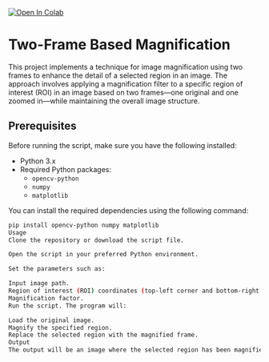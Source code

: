 [![Open In Colab](https://colab.research.google.com/assets/colab-badge.svg)](https://colab.research.google.com/drive/1n3133eyo1gseMYGoZueabw6FcHGUQZBC#scrollTo=WGHG7YxN2ARx)
# Two-Frame Based Magnification

This project implements a technique for image magnification using two frames to enhance the detail of a selected region in an image. The approach involves applying a magnification filter to a specific region of interest (ROI) in an image based on two frames—one original and one zoomed in—while maintaining the overall image structure.

## Prerequisites

Before running the script, make sure you have the following installed:

- Python 3.x
- Required Python packages:
  - `opencv-python`
  - `numpy`
  - `matplotlib`

You can install the required dependencies using the following command:

```bash
pip install opencv-python numpy matplotlib
Usage
Clone the repository or download the script file.

Open the script in your preferred Python environment.

Set the parameters such as:

Input image path.
Region of interest (ROI) coordinates (top-left corner and bottom-right corner).
Magnification factor.
Run the script. The program will:

Load the original image.
Magnify the specified region.
Replace the selected region with the magnified frame.
Output
The output will be an image where the selected region has been magnified based on the specified factor and seamlessly integrated into the original frame.
